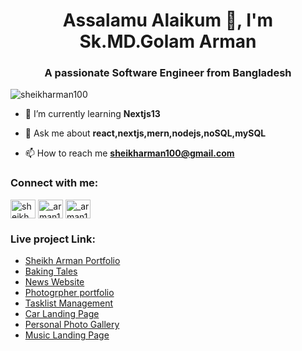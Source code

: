 <h1 align="center">Assalamu Alaikum 👋, I'm Sk.MD.Golam Arman</h1>
<h3 align="center">A passionate Software Engineer from Bangladesh</h3>

<p align="left"> <img src="https://komarev.com/ghpvc/?username=sheikharman100&label=Profile%20views&color=0e75b6&style=flat" alt="sheikharman100" /> </p>

- 🌱 I’m currently learning **Nextjs13**

- 💬 Ask me about **react,nextjs,mern,nodejs,noSQL,mySQL**

- 📫 How to reach me **sheikharman100@gmail.com**

<h3 align="left">Connect with me:</h3>
<p align="left">
<a href="https://fb.com/sheikh arman" target="blank"><img align="center" src="https://raw.githubusercontent.com/rahuldkjain/github-profile-readme-generator/master/src/images/icons/Social/facebook.svg" alt="sheikh arman" height="30" width="40" /></a>
<a href="https://instagram.com/_arman100__" target="blank"><img align="center" src="https://raw.githubusercontent.com/rahuldkjain/github-profile-readme-generator/master/src/images/icons/Social/instagram.svg" alt="_arman100__" height="30" width="40" /></a>
<a href="https://www.linkedin.com/in/sheikharman100/" target="blank"><img align="center" src="https://cdn.jsdelivr.net/npm/simple-icons@3.0.1/icons/linkedin.svg" alt="_arman100__" height="30" width="40" /></a>
</p>
</p>
<h3 align="left">Live project Link:</h3>

- <a href="https://personal-portfolio-delta-lime-54.vercel.app/">Sheikh Arman Portfolio</a>
- <a href="https://baking-tales-v2.vercel.app">Baking Tales</a>
- <a href="https://news-journal-kcez.vercel.app">News Website</a>
- <a href="https://photographer-portfolio-six.vercel.app">Photogrpher portfolio</a>
- <a href="https://task-list-mern-app.vercel.app">Tasklist Management</a>
- <a href="https://superb-pixie-9d1a7d.netlify.app/">Car Landing Page</a>
- <a href="https://photo-gallery-two-iota.vercel.app/">Personal Photo Gallery</a>
- <a href="https://music-project-flame.vercel.app/">Music Landing Page</a>

  
  
  
      


